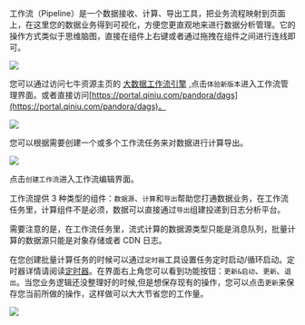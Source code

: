 

工作流（Pipeline）是一个数据接收、计算、导出工具，把业务流程映射到页面上，在这里您的数据业务得到可视化，方便您更直观地来进行数据分析管理。它的操作方式类似于思维脑图，直接在组件上右键或者通过拖拽在组件之间进行连线即可。

![](http://docs.qiniucdn.com/01%E5%BC%B9%E5%87%BA.png)

您可以通过访问七牛资源主页的 [大数据工作流引擎](https://portal.qiniu.com/pipeline) ,点击`体验新版本`进入工作流管理界面。或者直接访问[https://portal.qiniu.com/pandora/dags](https://portal.qiniu.com/pandora/dags)。

![](https://pandora-kibana.qiniu.com/new_edition2.png)

您可以根据需要创建一个或多个工作流任务来对数据进行计算导出。

![](https://pandora-kibana.qiniu.com/pipeline_firstpage.png)

点击`创建工作流`进入工作流编辑界面。

工作流提供 3 种类型的组件：`数据源`、`计算`和`导出`帮助您打通数据业务，在工作流任务里，计算组件不是必须，数据可以直接通过`导出`组建投递到日志分析平台。

需要注意的是，在工作流任务里，流式计算的数据源类型只能是消息队列，批量计算的数据源只能是对象存储或者 CDN 日志。

在您创建批量计算任务的时候可以通过`定时器`工具设置任务定时启动/循环启动。定时器详情请阅读[定时器](/insight/manual/4691/management-component#1)。在界面右上角您可以看到功能按钮：`更新&启动`、`更新`、`退出`。当您业务逻辑还没整理好的时候,但是想保存现有的操作，您可以点击`更新`来保存您当前所做的操作，这样做可以大大节省您的工作量。

![](https://pandora-kibana.qiniu.com/workflow_interface2.png)



